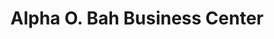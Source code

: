 ---
title: "Alpha O. Bah Business Center"
url: /zwedru/alpha-o-bah-business-center/
shop: convenience
---